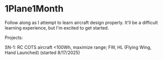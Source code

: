 # 1Plane1Month

Follow along as I attempt to learn aircraft design properly. It'll be a difficult learning experience, but I'm excited to get started.

Projects:

SN-1: RC COTS aircraft <100Wh, maximize range;
FW, HL (Flying Wing, Hand Launched) (started 8/17/2025)
